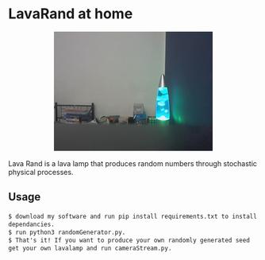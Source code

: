 # LavaRand at home

<div align="center">
  <kbd>
    <img src="https://github.com/SriLikesToSing/LavaRand/blob/main/cryptoLamp/opencv_frame_2.png" />
  </kbd>
</div>


Lava Rand is a lava lamp that produces random numbers through stochastic physical processes.

## Usage

```
$ download my software and run pip install requirements.txt to install dependancies.
$ run python3 randomGenerator.py. 
$ That's it! If you want to produce your own randomly generated seed get your own lavalamp and run cameraStream.py.

```




